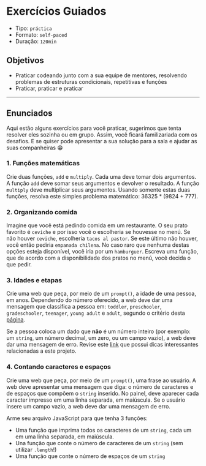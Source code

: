 # Exercícios Guiados

- Tipo: `práctica`
- Formato: `self-paced`
- Duração: `120min`

## Objetivos

- Praticar codeando junto com a sua equipe de mentores, resolvendo problemas de
  estruturas condicionais, repetitivas e funções
- Praticar, praticar e praticar

***

## Enunciados

Aqui estão alguns exercícios para você praticar, sugerimos que tenta resolver
eles sozinha ou em grupo. Assim, você ficará familizariada com os desafios. E se
quiser pode apresentar a sua solução para a sala e ajudar as suas companheiras
😁

### 1. Funções matemáticas

Crie duas funções, `add` e `multiply`. Cada uma deve tomar dois argumentos. A
função `add` deve somar seus argumentos e devolver o resultado. A função
`multiply` deve multiplicar seus argumentos. Usando somente estas duas funções,
resolva este simples problema matemático: 36325 * (9824 + 777).

### 2. Organizando comida

Imagine que você está pedindo comida em um restaurante. O seu prato favorito é
`ceviche` e por isso você o escolheria se houvesse no menú. Se não houver
`ceviche`, escolheria `tacos al pastor`. Se este último não houver, você então
pediria `empanada chilena`. No caso raro que nenhuma destas opções esteja
disponível, você iria por um `hamburguer`. Escreva uma função, que de acordo com
a disponibilidade dos pratos no menú, você decida o que pedir.

### 3. Idades e etapas

Crie uma web que peça, por meio de um `prompt()`, a idade de uma pessoa, em
anos. Dependendo do número oferecido, a web deve dar uma mensagem que classifica
a pessoa em: `toddler`, `preschooler`, `gradeschooler`, `teenager`, `young
adult` e `adult`, segundo o critério desta
[página](https://www.healthychildren.org/English/ages-stages/Pages/default.aspx).

Se a pessoa coloca um dado que **não** é um número inteiro (por exemplo: um
`string`, um número decimal, um zero, ou um campo vazio), a web deve dar uma
mensagem de erro. Revise este
[link](https://stackoverflow.com/questions/3885817/how-do-i-check-that-a-number-is-float-or-integer)
que possui dicas interessantes relacionadas a este projeto.

### 4. Contando caracteres e espaços

Crie uma web que peça, por meio de um `prompt()`, uma frase ao usuário. A web
deve apresentar uma mensagem que diga: o número de caracteres e de espaços que
compõem o `string` inserido. No painel, deve aparecer cada caracter impresso em
uma linha separada, em maiúscula. Se o usuário insere um campo vazio, a web deve
dar uma mensagem de erro.

Arme seu arquivo JavaScript para que tenha 3 funções:

- Uma função que imprima todos os caracteres de um `string`, cada um em uma
  linha separada, em maiúscula.
- Una função que conte o número de caracteres de um `string` (sem utilizar
  `.length`!)
- Uma função que conte o número de espaços de um `string`
